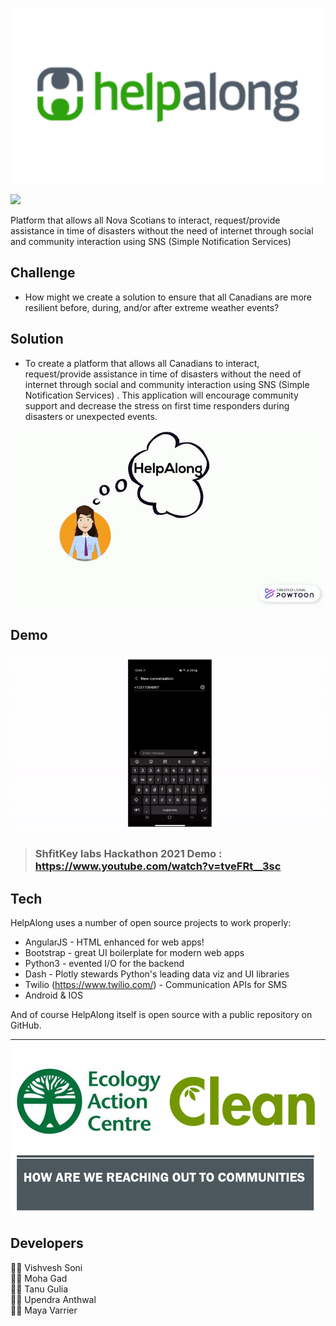 ![Screenshot](asset/helpalong.png)

![](https://img.shields.io/youtube/views/tveFRt__3sc?style=social)


Platform that allows all Nova Scotians to interact, request/provide assistance in time of disasters without the need of internet through social and community interaction using SNS (Simple Notification Services)

## Challenge

- How might we create a solution to ensure that all Canadians are more resilient before, during, and/or after extreme weather events?

## Solution
- To create a platform that allows all Canadians to interact, request/provide assistance in time of disasters without the need of internet through social and community interaction using SNS (Simple Notification Services) .  This application will encourage community support and decrease the stress on first time responders during disasters or unexpected events.

![Screenshot](asset/intro.gif)

## Demo

![Screenshot](asset/demo.gif)

> ### ShfitKey labs Hackathon 2021 Demo : https://www.youtube.com/watch?v=tveFRt__3sc

## Tech

HelpAlong uses a number of open source projects to work properly:

- AngularJS - HTML enhanced for web apps!
- Bootstrap - great UI boilerplate for modern web apps
- Python3 - evented I/O for the backend
- Dash - Plotly stewards Python's leading data viz and UI libraries 
- Twilio (https://www.twilio.com/) - Communication APIs for SMS
- Android & IOS

And of course HelpAlong itself is open source with a public repository on GitHub.

--------
![Screenshot](asset/Picture1.png)

## Developers

👨‍💻 Vishvesh Soni \
👨‍💻 Moha Gad \
👩‍💻 Tanu Gulia \
👨‍💻 Upendra Anthwal \
👩‍💻 Maya Varrier 

